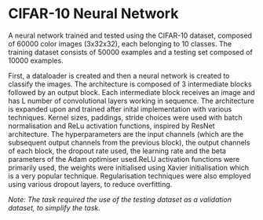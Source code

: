 <h1>CIFAR-10 Neural Network</h1>

A neural network trained and tested using the CIFAR-10 dataset, composed of 60000 color images (3x32x32), each belonging to 10 classes. The training dataset consists of 50000 examples and a testing set composed of 10000 examples. 

First, a dataloader is created and then a neural network is created to classify the images. The architecture is composed of 3 intermediate blocks followed by an output block. Each intermediate block receives an image and has L number of convolutional layers working in sequence. The architecture is expanded upon and trained after inital implementation with various techniques. Kernel sizes, paddings, stride choices were used with batch normalisation and ReLu activation functions, inspired by ResNet architecture. The hyperparameters are the input channels (which are the subsequent output channels from the previous block), the output channels of each block, the dropout rate used, the learning rate and the beta parameters of the Adam optimiser used.ReLU activation functions were primarily used, the weights were initialised using Xavier initialisation which is a very popular technique. Regularisation techniques were also employed using various dropout layers, to reduce overfitting. 

*Note: The task required the use of the testing dataset as a validation dataset, to simplify the task.*
